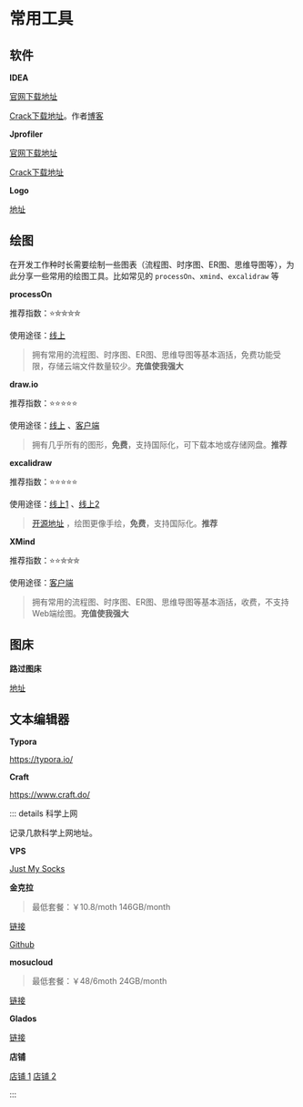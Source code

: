 # 常用工具

## 软件

**IDEA**

[官网下载地址](https://www.jetbrains.com/zh-cn/idea/)

[Crack下载地址](https://softoroom.org/ptopic87788.html)。作者[博客](https://zhile.io/)

**Jprofiler**

[官网下载地址](https://www.ej-technologies.com/download/jprofiler/files)

[Crack下载地址](https://softoroom.org/ptopic87788.html)

**Logo**

[地址](https://www.logoly.pro/#/)

## 绘图

在开发工作种时长需要绘制一些图表（流程图、时序图、ER图、思维导图等），为此分享一些常用的绘图工具。比如常见的 `processOn`、`xmind`、`excalidraw` 等

**processOn**

推荐指数：⭐⛤⛤⛤⛤

使用途径：[线上](https://www.processon.com/)

> 拥有常用的流程图、时序图、ER图、思维导图等基本涵括，免费功能受限，存储云端文件数量较少。**充值使我强大**

**draw.io**

推荐指数：⭐⭐⭐⭐⭐

使用途径：[线上](https://app.diagrams.net/) 、[客户端](https://github.com/jgraph/drawio-desktop)

> 拥有几乎所有的图形，**免费**，支持国际化，可下载本地或存储网盘。**推荐**

**excalidraw**

推荐指数：⭐⭐⭐⭐⭐

使用途径：[线上1](https://board.oktangle.com/) 、[线上2](https://excalidraw.com/)

> [开源地址](https://github.com/excalidraw/excalidraw) ，绘图更像手绘，**免费**，支持国际化。**推荐**

**XMind**

推荐指数：⭐⭐⛤⛤⛤

使用途径：[客户端](https://www.xmind.cn/download/)

> 拥有常用的流程图、时序图、ER图、思维导图等基本涵括，收费，不支持Web端绘图。**充值使我强大**

## 图床

**路过图床**

[地址](https://imgtu.com/)

## 文本编辑器

**Typora**

https://typora.io/

**Craft**

https://www.craft.do/

::: details 科学上网

记录几款科学上网地址。

**VPS**

[Just My Socks](https://justmysocks.net/)

**金克拉**

> 最低套餐：￥10.8/moth
> 146GB/month

[链接](https://jinkela.bar/auth/register?code=SlJB)

[Github](https://github.com/layonhands/jinkela)

**mosucloud**

> 最低套餐：￥48/6moth
> 24GB/month

[链接](https://aff.mosucloud.host/aff.php?aff=1499)

**Glados**

[链接](https://glados.network/)

**店铺**

[店铺 1](https://buy.aneeo.com)
[店铺 2](https://tsubakitokanako.xyz)

:::